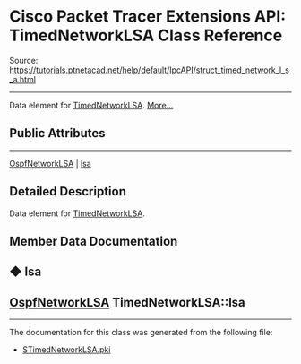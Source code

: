 # Cisco Packet Tracer Extensions API: TimedNetworkLSA Class Reference

Source: https://tutorials.ptnetacad.net/help/default/IpcAPI/struct_timed_network_l_s_a.html

---

Data element for [TimedNetworkLSA](struct_timed_network_l_s_a.html "Data element for TimedNetworkLSA."). [More...](struct_timed_network_l_s_a.html#details)

##  Public Attributes  
  
---  
[OspfNetworkLSA](struct_ospf_network_l_s_a.html) | [lsa](struct_timed_network_l_s_a.html#a545dd458260ec2dd6f7d18d14bbe1b9e)  
  
## Detailed Description

Data element for [TimedNetworkLSA](struct_timed_network_l_s_a.html "Data element for TimedNetworkLSA."). 

## Member Data Documentation

## ◆ lsa

[OspfNetworkLSA](struct_ospf_network_l_s_a.html) TimedNetworkLSA::lsa  
---  
  
* * *

The documentation for this class was generated from the following file:

  * [STimedNetworkLSA.pki](_s_timed_network_l_s_a_8pki.html)


